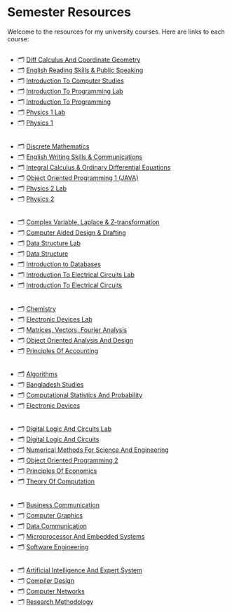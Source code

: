# Semester Resources 
 
Welcome to the resources for my university courses. Here are links to each course:
 
##
- 🗂️ [Diff Calculus And Coordinate Geometry](https://github.com/encodeshohan/Semester-Resources/tree/main/Semester_1_Spring_2021-2022/DIFF%20CALCULUS%20AND%20COORDINATE%20GEOMETRY)
- 🗂️ [English Reading Skills & Public Speaking](https://github.com/encodeshohan/Semester-Resources/tree/main/Semester_1_Spring_2021-2022/ENGLISH%20READING%20SKILLS%20%26%20PUBLIC%20SPEAKING)
- 🗂️ [Introduction To Computer Studies](https://github.com/encodeshohan/Semester-Resources/tree/main/Semester_1_Spring_2021-2022/INTRODUCTION%20TO%20COMPUTER%20STUDIES)
- 🗂️ [Introduction To Programming Lab](https://github.com/encodeshohan/Semester-Resources/tree/main/Semester_1_Spring_2021-2022/INTRODUCTION%20TO%20PROGRAMMING%20LAB)
- 🗂️ [Introduction To Programming](https://github.com/encodeshohan/Semester-Resources/tree/main/Semester_1_Spring_2021-2022/INTRODUCTION%20TO%20PROGRAMMING)
- 🗂️ [Physics 1 Lab](https://github.com/encodeshohan/Semester-Resources/tree/main/Semester_1_Spring_2021-2022/PHYSICS%201%20LAB)
- 🗂️ [Physics 1](https://github.com/encodeshohan/Semester-Resources/tree/main/Semester_1_Spring_2021-2022/PHYSICS%201)

## 
- 🗂️ [Discrete Mathematics](https://github.com/encodeshohan/Semester-Resources/tree/main/Semester_2_Summer_2021-2022/DISCRETE%20MATHEMATICS)
- 🗂️ [English Writing Skills & Communications](https://github.com/encodeshohan/Semester-Resources/tree/main/Semester_2_Summer_2021-2022/ENGLISH%20WRITING%20SKILLS%20%26%20COMMUNICATIONS)
- 🗂️ [Integral Calculus & Ordinary Differential Equations](https://github.com/encodeshohan/Semester-Resources/tree/main/Semester_2_Summer_2021-2022/INTEGRAL%20CALCULUS%20%26%20ORD.%20DIFF%20EQUATION)
- 🗂️ [Object Oriented Programming 1 (JAVA)](https://github.com/encodeshohan/Semester-Resources/tree/main/Semester_2_Summer_2021-2022/OBJECT%20ORIENTED%20PROGRAMMING%201%20(JAVA))
- 🗂️ [Physics 2 Lab](https://github.com/encodeshohan/Semester-Resources/tree/main/Semester_2_Summer_2021-2022/PHYSICS%202%20LAB)
- 🗂️ [Physics 2](https://github.com/encodeshohan/Semester-Resources/tree/main/Semester_2_Summer_2021-2022/PHYSICS%202)

## 
- 🗂️ [Complex Variable, Laplace & Z-transformation](https://github.com/encodeshohan/Semester-Resources/tree/main/Semester_3_Fall_2022-2023/COMPLEX%20VARIABLE%2CLAPLACE%20%26%20Z-TRANSFORMATION)
- 🗂️ [Computer Aided Design & Drafting](https://github.com/encodeshohan/Semester-Resources/tree/main/Semester_3_Fall_2022-2023/COMPUTER%20AIDED%20DESIGN%20%26%20DRAFTING)
- 🗂️ [Data Structure Lab](https://github.com/encodeshohan/Semester-Resources/tree/main/Semester_3_Fall_2022-2023/DATA%20STRUCTURE%20LAB)
- 🗂️ [Data Structure](https://github.com/encodeshohan/Semester-Resources/tree/main/Semester_3_Fall_2022-2023/DATA%20STRUCTURE)
- 🗂️ [Introduction to Databases](https://github.com/encodeshohan/Semester-Resources/tree/main/Semester_3_Fall_2022-2023/INTRODUCTION%20TO%20DATABASE)
- 🗂️ [Introduction To Electrical Circuits Lab](https://github.com/encodeshohan/Semester-Resources/tree/main/Semester_3_Fall_2022-2023/INTRODUCTION%20TO%20ELECTRICAL%20CIRCUITS%20LAB)
- 🗂️ [Introduction To Electrical Circuits](https://github.com/encodeshohan/Semester-Resources/tree/main/Semester_3_Fall_2022-2023/INTRODUCTION%20TO%20ELECTRICAL%20CIRCUITS%20%5BH%5D)

## 
- 🗂️ [Chemistry](https://github.com/encodeshohan/Semester-Resources/tree/main/Semester_4_Spring_2022-2023/CHEMISTRY)
- 🗂️ [Electronic Devices Lab](https://github.com/encodeshohan/Semester-Resources/tree/main/Semester_4_Spring_2022-2023/ELECTRONIC%20DEVICES%20LAB)
- 🗂️ [Matrices, Vectors, Fourier Analysis](https://github.com/encodeshohan/Semester-Resources/tree/main/Semester_4_Spring_2022-2023/MATRICES%2C%20VECTORS%2C%20FOURIER%20ANALYSIS)
- 🗂️ [Object Oriented Analysis And Design](https://github.com/encodeshohan/Semester-Resources/tree/main/Semester_4_Spring_2022-2023/OBJECT%20ORIENTED%20ANALYSIS%20AND%20DESIGN)
- 🗂️ [Principles Of Accounting](https://github.com/encodeshohan/Semester-Resources/tree/main/Semester_4_Spring_2022-2023/PRINCIPLES%20OF%20ACCOUNTING)

## 
- 🗂️ [Algorithms](https://github.com/encodeshohan/Semester-Resources/tree/main/Semester_5_Summer_2022-2023/ALGORITHMS)
- 🗂️ [Bangladesh Studies](https://github.com/encodeshohan/Semester-Resources/tree/main/Semester_5_Summer_2022-2023/BANGLADESH%20STUDIES%20%5BFST%5D)
- 🗂️ [Computational Statistics And Probability](https://github.com/encodeshohan/Semester-Resources/tree/main/Semester_5_Summer_2022-2023/COMPUTATIONAL%20STATISTICS%20AND%20PROBABILITY)
- 🗂️ [Electronic Devices](https://github.com/encodeshohan/Semester-Resources/tree/main/Semester_5_Summer_2022-2023/ELECTRONIC%20DEVICES)

## 
- 🗂️ [Digital Logic And Circuits Lab](https://github.com/encodeshohan/Semester-Resources/tree/main/Semester_6_Fall_2023-2024/DIGITAL%20LOGIC%20AND%20CIRCUITS%20LAB)
- 🗂️ [Digital Logic And Circuits](https://github.com/encodeshohan/Semester-Resources/tree/main/Semester_6_Fall_2023-2024/DIGITAL%20LOGIC%20AND%20CIRCUITS)
- 🗂️ [Numerical Methods For Science And Engineering](https://github.com/encodeshohan/Semester-Resources/tree/main/Semester_6_Fall_2023-2024/NUMERICAL%20METHODS%20FOR%20SCIENCE%20AND%20ENGINEERING)
- 🗂️ [Object Oriented Programming 2](https://github.com/encodeshohan/Semester-Resources/tree/main/Semester_6_Fall_2023-2024/OBJECT%20ORIENTED%20PROGRAMMING%202)
- 🗂️ [Principles Of Economics](https://github.com/encodeshohan/Semester-Resources/tree/main/Semester_6_Fall_2023-2024/PRINCIPLES%20OF%20ECONOMICS%20(FST))
- 🗂️ [Theory Of Computation](https://github.com/encodeshohan/Semester-Resources/tree/main/Semester_6_Fall_2023-2024/THEORY%20OF%20COMPUTATION)

##
- 🗂️ [Business Communication](https://github.com/encodeshohan/Semester-Resources/tree/main/Semester_7_Spring_2023-2024/BUSINESS%20COMMUNICATION%20%5BFST-FE%5D)
- 🗂️ [Computer Graphics](https://github.com/encodeshohan/Semester-Resources/tree/main/Semester_7_Spring_2023-2024/COMPUTER%20GRAPHICS)
- 🗂️ [Data Communication](https://github.com/encodeshohan/Semester-Resources/tree/main/Semester_7_Spring_2023-2024/DATA%20COMMUNICATION)
- 🗂️ [Microprocessor And Embedded Systems](https://github.com/encodeshohan/Semester-Resources/tree/main/Semester_7_Spring_2023-2024/MICROPROCESSOR%20AND%20EMBEDDED%20SYSTEMS)
- 🗂️ [Software Engineering](https://github.com/encodeshohan/Semester-Resources/tree/main/Semester_7_Spring_2023-2024/SOFTWARE%20ENGINEERING)

##
- 🗂️ [Artificial Intelligence And Expert System](https://github.com/encodeshohan/Semester-Resources/tree/main/Semester_8_Summer_2023-2024/ARTIFICIAL%20INTELLIGENCE%20AND%20EXPERT%20SYSTEM)
- 🗂️ [Compiler Design](https://github.com/encodeshohan/Semester-Resources/tree/main/Semester_8_Summer_2023-2024/COMPILER%20DESIGN)
- 🗂️ [Computer Networks](https://github.com/encodeshohan/Semester-Resources/tree/main/Semester_8_Summer_2023-2024/COMPUTER%20NETWORKS)
- 🗂️ [Research Methodology](https://github.com/encodeshohan/Semester-Resources/tree/main/Semester_8_Summer_2023-2024/RESEARCH%20METHODOLOGY)
